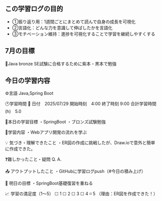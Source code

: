 ## この学習ログの目的
* ①振り返り用：1週間ごとにまとめて読んで自身の成長を可視化
* ②言語化：どんな力を意識して伸ばしたかを言語化
* ③モチベーション維持：進捗を可視化することで学習を継続しやすくする

## 7月の目標
📝Java bronze SE試験に合格するために紫本・黒本で勉強

## 今日の学習内容
⚙️言語 Java,Spring Boot

🕐学習時間
📅 日付　2025/07/29
開始時刻　4:00
終了時刻  9:00
合計学習時間(h)　5.0

🎯本日の学習目標
・SpringBoot
・ブロンズ試験勉強

📝学習内容
・Webアプリ開発の流れを学ぶ

💡 気づき・理解できたこと
・ER図の作成に挑戦したが、Draw.ioで意外と簡単に作成できた。

❓難しかったこと・疑問
Q. 
A. 

📤 アウトプットしたこと
・GitHubに学習ログpush（#今日の積み上げ）

🌱 明日の目標
・SpringBoot基礎復習を重ねる

📈 学習の満足度（1〜5）
☐ 1 ☐ 2 ☐ 3 ☐ 4 ◽️ 5
（理由：ER図を作成できた！）